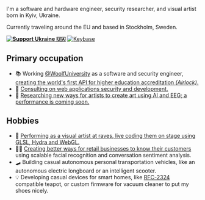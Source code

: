 I'm a software and hardware engineer, security researcher, and visual artist born in Kyiv, Ukraine.

Currently traveling around the EU and based in Stockholm, Sweden. 

**[![Support Ukraine 🇺🇦](https://img.shields.io/badge/Support-Ukraine-FFCC00.svg?style=for-the-badge&color=FFCC00&labelColor=0057b7)](https://savelife.in.ua/)** [![Keybase](https://img.shields.io/keybase/pgp/0x77dev?style=for-the-badge)](https://keybase.io/0x77dev)

## Primary occupation

- 📚 Working [@WoolfUniversity](woolf.university) as a software and security engineer, [creating the world's first API for higher education accreditation _(Airlock)_.](https://product.woolf.university/airlock)
- 🔐 [Consulting on web applications security and development.](https://0x77.dev)
- 🧠 [Researching new ways for artists to create art using AI and EEG; a performance is coming soon.](https://www.craft.do/s/yXVCLtvfpgUBiI)

## Hobbies

- 🤹 [Performing as a visual artist at raves, live coding them on stage using GLSL, Hydra and WebGL.](https://instagram.com/marynenko.m)
- 👩‍💼 [Creating better ways for retail businesses to know their customers](https://revive.tools) using scalable facial recognition and conversation sentiment analysis.
- 🛹 Building casual autonomous personal transportation vehicles, like an autonomous electric longboard or an intelligent scooter.
- 💡 Developing casual devices for smart homes, like [RFC-2324](https://www.rfc-editor.org/rfc/rfc2324) compatible teapot, or custom firmware for vacuum cleaner to put my shoes nicely.
